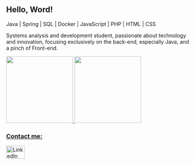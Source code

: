 ## Hello, Word!

Java | Spring | SQL | Docker |  JavaScript | PHP | HTML | CSS

Systems analysis and development student, passionate about technology and innovation, focusing exclusively on the back-end, especially Java, and a pinch of Front-end.

<div>
<a href="https://github.com/seu-usuário-aqui">
<img loading="lazy" height="180em" src="https://github-readme-stats.vercel.app/api?username=bruno-motta&show_icons=true&theme=onedark&include_all_commits=true&count_private=true"/>
<img loading="lazy" height="180em" src="https://github-readme-stats.vercel.app/api/top-langs/?username=bruno-motta&layout=compact&langs_count=7&theme=onedark"/>
</div>


### Contact me:
<a href="https://www.linkedin.com/in/brunomt07" target="_blank">
  <img src="https://cdn.jsdelivr.net/gh/devicons/devicon@latest/icons/linkedin/linkedin-original.svg" width="50" height="35" alt="LinkedIn" />           
</a>



